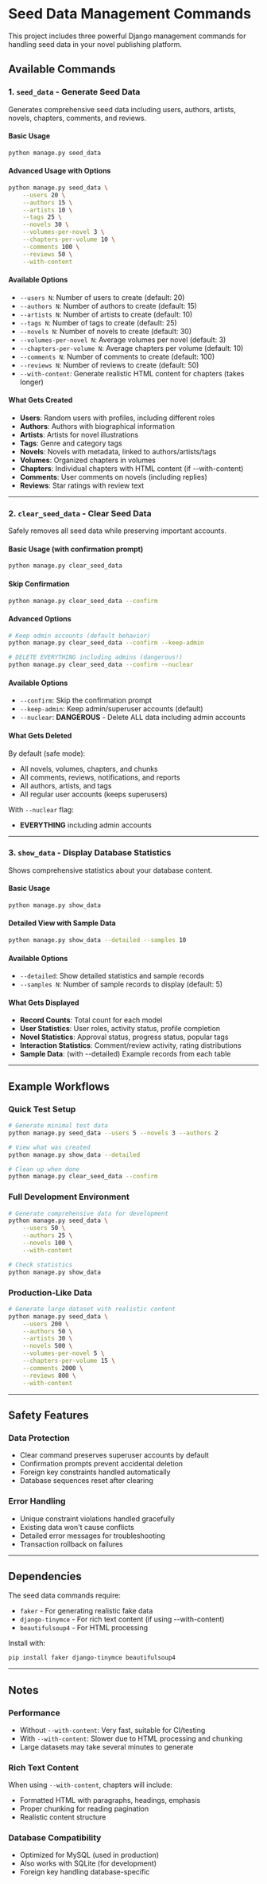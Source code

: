 # Seed Data Management Commands

This project includes three powerful Django management commands for handling seed data in your novel publishing platform.

## Available Commands

### 1. `seed_data` - Generate Seed Data

Generates comprehensive seed data including users, authors, artists, novels, chapters, comments, and reviews.

#### Basic Usage
```bash
python manage.py seed_data
```

#### Advanced Usage with Options
```bash
python manage.py seed_data \
    --users 20 \
    --authors 15 \
    --artists 10 \
    --tags 25 \
    --novels 30 \
    --volumes-per-novel 3 \
    --chapters-per-volume 10 \
    --comments 100 \
    --reviews 50 \
    --with-content
```

#### Available Options
- `--users N`: Number of users to create (default: 20)
- `--authors N`: Number of authors to create (default: 15)
- `--artists N`: Number of artists to create (default: 10)
- `--tags N`: Number of tags to create (default: 25)
- `--novels N`: Number of novels to create (default: 30)
- `--volumes-per-novel N`: Average volumes per novel (default: 3)
- `--chapters-per-volume N`: Average chapters per volume (default: 10)
- `--comments N`: Number of comments to create (default: 100)
- `--reviews N`: Number of reviews to create (default: 50)
- `--with-content`: Generate realistic HTML content for chapters (takes longer)

#### What Gets Created
- **Users**: Random users with profiles, including different roles
- **Authors**: Authors with biographical information
- **Artists**: Artists for novel illustrations
- **Tags**: Genre and category tags
- **Novels**: Novels with metadata, linked to authors/artists/tags
- **Volumes**: Organized chapters in volumes
- **Chapters**: Individual chapters with HTML content (if --with-content)
- **Comments**: User comments on novels (including replies)
- **Reviews**: Star ratings with review text

---

### 2. `clear_seed_data` - Clear Seed Data

Safely removes all seed data while preserving important accounts.

#### Basic Usage (with confirmation prompt)
```bash
python manage.py clear_seed_data
```

#### Skip Confirmation
```bash
python manage.py clear_seed_data --confirm
```

#### Advanced Options
```bash
# Keep admin accounts (default behavior)
python manage.py clear_seed_data --confirm --keep-admin

# DELETE EVERYTHING including admins (dangerous!)
python manage.py clear_seed_data --confirm --nuclear
```

#### Available Options
- `--confirm`: Skip the confirmation prompt
- `--keep-admin`: Keep admin/superuser accounts (default)
- `--nuclear`: **DANGEROUS** - Delete ALL data including admin accounts

#### What Gets Deleted
By default (safe mode):
- All novels, volumes, chapters, and chunks
- All comments, reviews, notifications, and reports  
- All authors, artists, and tags
- All regular user accounts (keeps superusers)

With `--nuclear` flag:
- **EVERYTHING** including admin accounts

---

### 3. `show_data` - Display Database Statistics

Shows comprehensive statistics about your database content.

#### Basic Usage
```bash
python manage.py show_data
```

#### Detailed View with Sample Data
```bash
python manage.py show_data --detailed --samples 10
```

#### Available Options
- `--detailed`: Show detailed statistics and sample records
- `--samples N`: Number of sample records to display (default: 5)

#### What Gets Displayed
- **Record Counts**: Total count for each model
- **User Statistics**: User roles, activity status, profile completion
- **Novel Statistics**: Approval status, progress status, popular tags
- **Interaction Statistics**: Comment/review activity, rating distributions
- **Sample Data**: (with --detailed) Example records from each table

---

## Example Workflows

### Quick Test Setup
```bash
# Generate minimal test data
python manage.py seed_data --users 5 --novels 3 --authors 2

# View what was created
python manage.py show_data --detailed

# Clean up when done
python manage.py clear_seed_data --confirm
```

### Full Development Environment
```bash
# Generate comprehensive data for development
python manage.py seed_data \
    --users 50 \
    --authors 25 \
    --novels 100 \
    --with-content

# Check statistics
python manage.py show_data
```

### Production-Like Data
```bash
# Generate large dataset with realistic content
python manage.py seed_data \
    --users 200 \
    --authors 50 \
    --artists 30 \
    --novels 500 \
    --volumes-per-novel 5 \
    --chapters-per-volume 15 \
    --comments 2000 \
    --reviews 800 \
    --with-content
```

---

## Safety Features

### Data Protection
- Clear command preserves superuser accounts by default
- Confirmation prompts prevent accidental deletion
- Foreign key constraints handled automatically
- Database sequences reset after clearing

### Error Handling
- Unique constraint violations handled gracefully
- Existing data won't cause conflicts
- Detailed error messages for troubleshooting
- Transaction rollback on failures

---

## Dependencies

The seed data commands require:
- `faker` - For generating realistic fake data
- `django-tinymce` - For rich text content (if using --with-content)
- `beautifulsoup4` - For HTML processing

Install with:
```bash
pip install faker django-tinymce beautifulsoup4
```

---

## Notes

### Performance
- Without `--with-content`: Very fast, suitable for CI/testing
- With `--with-content`: Slower due to HTML processing and chunking
- Large datasets may take several minutes to generate

### Rich Text Content
When using `--with-content`, chapters will include:
- Formatted HTML with paragraphs, headings, emphasis
- Proper chunking for reading pagination
- Realistic content structure

### Database Compatibility
- Optimized for MySQL (used in production)
- Also works with SQLite (for development)
- Foreign key handling database-specific
